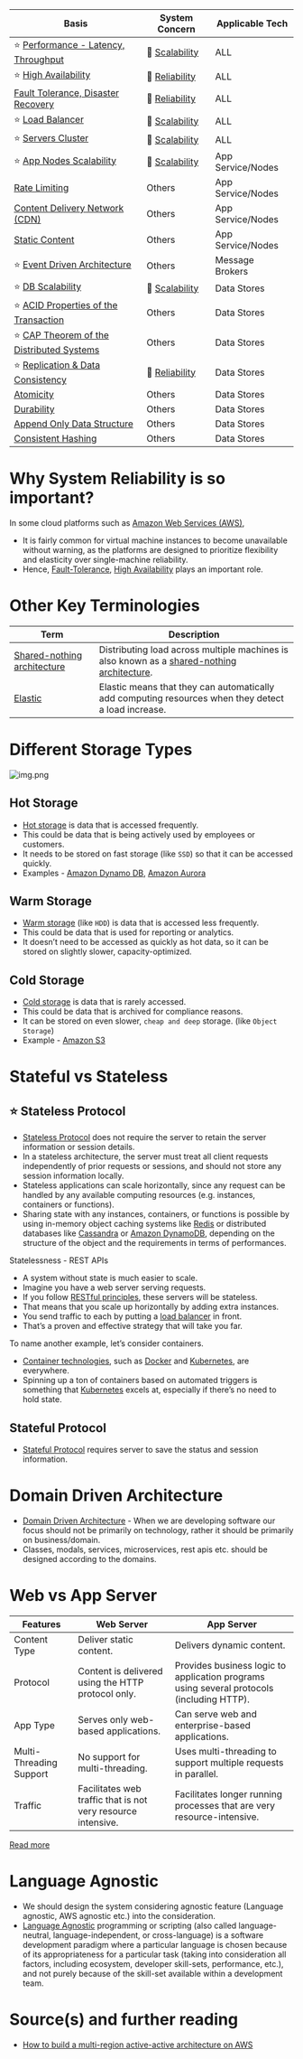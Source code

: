 
| Basis                                                                                     | System Concern                                     | Applicable Tech     |
|-------------------------------------------------------------------------------------------|----------------------------------------------------|---------------------|
| :star: [Performance - Latency, Throughput](Scalability/LatencyThroughput.md)              | :rocket: [Scalability](Scalability/Readme.md)      | ALL                 |
| :star: [High Availability](Reliability/HighAvailability.md)                               | :handshake: [Reliability](Reliability/Readme.md)   | ALL                 |
| [Fault Tolerance, Disaster Recovery](Reliability/FaultTolerance&DisasterRecovery.md)      | :handshake: [Reliability](Reliability/Readme.md)   | ALL                 |
| :star: [Load Balancer](Scalability/LoadBalancer.md)                                       | :rocket: [Scalability](Scalability/Readme.md)      | ALL                 |
| :star: [Servers Cluster](Scalability/ServersCluster.md)                                   | :rocket: [Scalability](Scalability/Readme.md)      | ALL                 |
| :star: [App Nodes Scalability](Scalability/AppNodesScalability.md)                        | :rocket: [Scalability](Scalability/Readme.md)      | App Service/Nodes   |
| [Rate Limiting](../../3_HLDDesignProblems/RateLimiterAPI/Readme.md)                       | Others                                             | App Service/Nodes   |
| [Content Delivery Network (CDN)](CDNs/CDNs.md)                                            | Others                                             | App Service/Nodes   |
| [Static Content](CDNs/StaticContentWithCDN.md)                                            | Others                                             | App Service/Nodes   |
| :star: [Event Driven Architecture](EventDrivenArchitecture.md)                            | Others                                             | Message Brokers     |
| :star: [DB Scalability](Scalability/DBScalability.md)                                     | :rocket: [Scalability](Scalability/Readme.md)      | Data Stores         |
| :star: [ACID Properties of the Transaction](Database/ACIDPropertyTransaction.md)                   | Others                                             | Data Stores         |
| :star: [CAP Theorem of the Distributed Systems](Database/CAPTheorem.md)                            | Others                                             | Data Stores         |
| :star: [Replication & Data Consistency](Database/ReplicationAndDataConsistency.md)  | :handshake: [Reliability](Reliability/Readme.md)   | Data Stores         |
| [Atomicity](Database/Atomicity.md)                                                                 | Others                                             | Data Stores         |
| [Durability](Database/Durability.md)                                                               | Others                                             | Data Stores         |
| [Append Only Data Structure](Database/AppendOnlyDataStructure.md)                                  | Others                                             | Data Stores         |
| [Consistent Hashing](Database/ConsistentHashing.md)                                                | Others                                             | Data Stores         |

# Why System Reliability is so important?

In some cloud platforms such as [Amazon Web Services (AWS)](../../2_AWSComponents/Readme.md),
- It is fairly common for virtual machine instances to become unavailable without warning, as the platforms are designed to prioritize flexibility and elasticity over single-machine reliability.
- Hence, [Fault-Tolerance](Reliability/FaultTolerance&DisasterRecovery.md), [High Availability](Reliability/HighAvailability.md) plays an important role.

# Other Key Terminologies

| Term                        | Description                                                                                                                                             |
|-----------------------------|---------------------------------------------------------------------------------------------------------------------------------------------------------|
| [Shared-nothing architecture](https://en.wikipedia.org/wiki/Shared-nothing_architecture) | Distributing load across multiple machines is also known as a [shared-nothing architecture](https://en.wikipedia.org/wiki/Shared-nothing_architecture). |
| [Elastic](https://www.merriam-webster.com/dictionary/elastic)                     | Elastic means that they can automatically add computing resources when they detect a load increase.                                                     |

# Different Storage Types

![img.png](https://www.ctera.com/wp-content/uploads/2019/02/Ctera-Cool-Medium-Hot-Graphic-051122.jpg)

## Hot Storage
- [Hot storage](https://www.ctera.com/company/blog/differences-hot-warm-cold-file-storage/) is data that is accessed frequently.
- This could be data that is being actively used by employees or customers.
- It needs to be stored on fast storage (like `SSD`) so that it can be accessed quickly.
- Examples - [Amazon Dynamo DB](../../2_AWSComponents/6_DatabaseServices/AmazonDynamoDB/Readme.md), [Amazon Aurora](../../2_AWSComponents/6_DatabaseServices/AmazonRDSAurora)

## Warm Storage
- [Warm storage](https://www.ctera.com/company/blog/differences-hot-warm-cold-file-storage/) (like `HDD`) is data that is accessed less frequently.
- This could be data that is used for reporting or analytics.
- It doesn’t need to be accessed as quickly as hot data, so it can be stored on slightly slower, capacity-optimized.

## Cold Storage
- [Cold storage](https://www.ctera.com/company/blog/differences-hot-warm-cold-file-storage/) is data that is rarely accessed.
- This could be data that is archived for compliance reasons.
- It can be stored on even slower, `cheap and deep` storage. (like `Object Storage`)
- Example - [Amazon S3](../../2_AWSComponents/7_StorageServices/AmazonS3.md)

# Stateful vs Stateless

## :star: Stateless Protocol
- [Stateless Protocol](https://www.geeksforgeeks.org/difference-between-stateless-and-stateful-protocol/) does not require the server to retain the server information or session details.
- In a stateless architecture, the server must treat all client requests independently of prior requests or sessions, and should not store any session information locally.
- Stateless applications can scale horizontally, since any request can be handled by any available computing resources (e.g. instances, containers or functions).
- Sharing state with any instances, containers, or functions is possible by using in-memory object caching systems like [Redis](../3_DatabaseComponents/In-Memory-Cache/Redis) or distributed databases like [Cassandra](../3_DatabaseComponents/NoSQL-Databases/ApacheCasandra.md) or [Amazon DynamoDB](../../2_AWSComponents/6_DatabaseServices/AmazonDynamoDB/Readme.md), depending on the structure of the object and the requirements in terms of performances.

Statelessness - REST APIs
- A system without state is much easier to scale.
- Imagine you have a web server serving requests.
- If you follow [RESTful principles](../2_APITechOptions/REST.md), these servers will be stateless.
- That means that you scale up horizontally by adding extra instances.
- You send traffic to each by putting a [load balancer](Scalability/LoadBalancer.md) in front.
- That’s a proven and effective strategy that will take you far.

To name another example, let’s consider containers.
- [Container technologies](../6a_ContainerOrchestrationServices/Readme.md), such as [Docker](../6a_ContainerOrchestrationServices/Docker/Readme.md) and [Kubernetes](../6a_ContainerOrchestrationServices/Kubernates.md), are everywhere.
- Spinning up a ton of containers based on automated triggers is something that [Kubernetes](../6a_ContainerOrchestrationServices/Kubernates.md) excels at, especially if there’s no need to hold state.

## Stateful Protocol
- [Stateful Protocol](https://www.geeksforgeeks.org/difference-between-stateless-and-stateful-protocol/) requires server to save the status and session information.

# Domain Driven Architecture
- [Domain Driven Architecture](https://www.geeksforgeeks.org/domain-driven-design-ddd/) - When we are developing software our focus should not be primarily on technology, rather it should be primarily on business/domain.
- Classes, modals, services, microservices, rest apis etc. should be designed according to the domains.

# Web vs App Server

| Features                | Web Server                                                   | App Server                                                                                |
|-------------------------|--------------------------------------------------------------|-------------------------------------------------------------------------------------------|
| Content Type            | Deliver static content.                                      | Delivers dynamic content.                                                                 |
| Protocol                | Content is delivered using the HTTP protocol only.           | Provides business logic to application programs using several protocols (including HTTP). |
| App Type                | Serves only web-based applications.                          | Can serve web and enterprise-based applications.                                          |
| Multi-Threading Support | No support for multi-threading.                              | Uses multi-threading to support multiple requests in parallel.                            |
| Traffic                 | Facilitates web traffic that is not very resource intensive. | Facilitates longer running processes that are very resource-intensive.                    |

[Read more](https://www.educative.io/answers/web-server-vs-application-server)

# Language Agnostic
- We should design the system considering agnostic feature (Language agnostic, AWS agnostic etc.) into the consideration.
- [Language Agnostic](https://en.wikipedia.org/wiki/Language-agnostic) programming or scripting (also called language-neutral, language-independent, or cross-language) is a software development paradigm where a particular language is chosen because of its appropriateness for a particular task (taking into consideration all factors, including ecosystem, developer skill-sets, performance, etc.), and not purely because of the skill-set available within a development team.

# Source(s) and further reading
- [How to build a multi-region active-active architecture on AWS](https://acloudguru.com/blog/engineering/why-and-how-do-we-build-a-multi-region-active-active-architecture)


